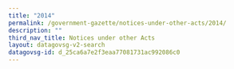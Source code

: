 ```yaml
---
title: "2014"
permalink: /government-gazette/notices-under-other-acts/2014/
description: ""
third_nav_title: Notices under other Acts
layout: datagovsg-v2-search
datagovsg-id: d_25ca6a7e2f3eaa77081731ac992086c0
---
```

